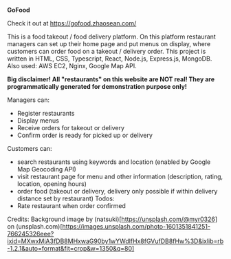 **GoFood**

Check it out at https://gofood.zhaosean.com/


This is a food takeout / food delivery platform. On this platform restaurant managers can set up their home page and put menus on display, where customers can order food on a takeout / delivery order. This project is written in HTML, CSS, Typescript, React, Node.js, Express.js, MongoDB. Also used: AWS EC2, Nginx, Google Map API.

**Big disclaimer! All "restaurants" on this website are NOT real! They are programmatically generated for demonstration purpose only!**


Managers can:
* Register restaurants
* Display menus
* Receive orders for takeout or delivery
* Confirm order is ready for picked up or delivery


Customers can:
* search restaurants using keywords and location (enabled by Google Map Geocoding API)
* visit restaurant page for menu and other information (description, rating, location, opening hours)
* order food (takeout or delivery, delivery only possible if within delivery distance set by restaurant)
Todos:
* Rate restaurant when order confirmed


Credits:
Background image by (natsuki)[https://unsplash.com/@myr0326] on (unsplash.com)[https://images.unsplash.com/photo-1601351841251-766245326eee?ixid=MXwxMjA3fDB8MHxwaG90by1wYWdlfHx8fGVufDB8fHw%3D&ixlib=rb-1.2.1&auto=format&fit=crop&w=1350&q=80]